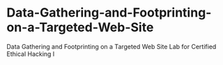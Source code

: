 # Data-Gathering-and-Footprinting-on-a-Targeted-Web-Site
Data Gathering and Footprinting on a Targeted Web Site Lab for Certified Ethical Hacking I
